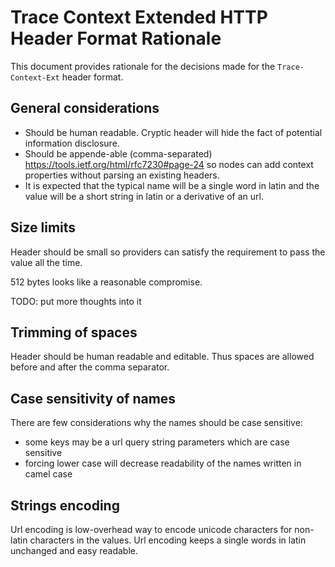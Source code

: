 #  Trace Context Extended HTTP Header Format Rationale

This document provides rationale for the decisions made for the `Trace-Context-Ext` header format.

## General considerations

- Should be human readable. Cryptic header will hide the fact of potential information disclosure.
- Should be appende-able (comma-separated) https://tools.ietf.org/html/rfc7230#page-24 so nodes 
can add context properties without parsing an existing headers.
- It is expected that the typical name will be a single word in latin and the value will be a 
short string in latin or a derivative of an url.

## Size limits

Header should be small so providers can satisfy the requirement to pass the value all the time.

512 bytes looks like a reasonable compromise.

TODO: put more thoughts into it

## Trimming of spaces

Header should be human readable and editable. Thus spaces are allowed before and after the comma 
separator.

## Case sensitivity of names

There are few considerations why the names should be case sensitive:
- some keys may be a url query string parameters which are case sensitive
- forcing lower case will decrease readability of the names written in camel case

## Strings encoding

Url encoding is low-overhead way to encode unicode characters for non-latin characters in the 
values. Url encoding keeps a single words in latin unchanged and easy readable.
